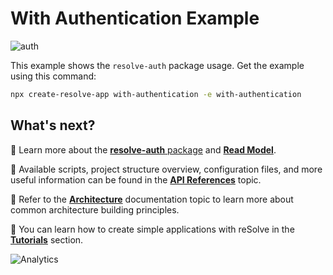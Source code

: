 # With Authentication Example

![auth](https://user-images.githubusercontent.com/19663260/41349826-c62e747e-6f19-11e8-9063-b3cdb827e740.png)

This example shows the `resolve-auth` package usage. Get the example using this command:

```sh
npx create-resolve-app with-authentication -e with-authentication
```

## What's next?

📑 Learn more about the [**resolve-auth** package](https://github.com/reimagined/resolve/blob/master/packages/resolve-auth) and [**Read Model**](https://github.com/reimagined/resolve/blob/master/docs/Read%20Model.md).

📑 Available scripts, project structure overview, configuration files, and more useful information can be found in the [**API References**](https://github.com/reimagined/resolve/blob/master/docs/API%20References.md) topic.

📑 Refer to the [**Architecture**](https://github.com/reimagined/resolve/blob/master/docs/Architecture.md) documentation topic to learn more about common architecture building principles.

📑 You can learn how to create simple applications with reSolve in the [**Tutorials**](https://github.com/reimagined/resolve/tree/master/docs/Tutorials) section.

![Analytics](https://ga-beacon.appspot.com/UA-118635726-1/examples-with-authentication-readme?pixel)
